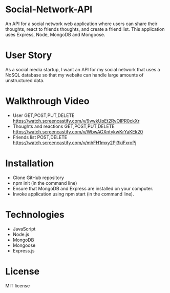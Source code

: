# Social-Network-API

An API for a social network web application where users can share their thoughts, react to friends thoughts, and create a friend list. This application uses Express, Node, MongoDB and Mongoose.

# User Story

As a social media startup, I want an API for my social network that uses a NoSQL database so that my website can handle large amounts of unstructured data.

# Walkthrough Video

 - User GET,POST,PUT,DELETE https://watch.screencastify.com/v/9vwkUpEt2RvOIPR0ckXr
 - Thoughts and reactions GET,POST,PUT,DELETE https://watch.screencastify.com/v/WbwAGXntykwKrYaKEk20
 - Friends list POST,DELETE https://watch.screencastify.com/v/mhFH1mxy2Pj3kiFxroPj


# Installation

- Clone GitHub repository
- npm init (in the command line)
- Ensure that MongoDB and Express are installed on your computer.
- Invoke application using npm start (in the command line). 


# Technologies

- JavaScript
- Node.js
- MongoDB
- Mongoose
- Express.js

# License

MIT license